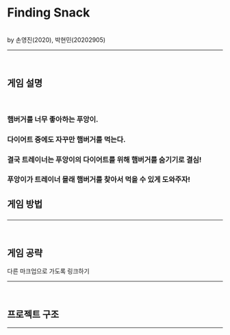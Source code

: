# Finding Snack
<br/>
by 손영진(2020), 박현민(20202905)
<hr/>
<br/>

## 게임 설명  

<br/>

### 햄버거를 너무 좋아하는 푸앙이. 

### 다이어트 중에도 자꾸만 햄버거를 먹는다.

### 결국 트레이너는 푸앙이의 다이어트를 위해 햄버거를 숨기기로 결심!

### 푸앙이가 트레이너 몰래 햄버거를 찾아서 먹을 수 있게 도와주자!



## 게임 방법

### 


<hr/>
<br/>

## 게임 공략 

다른 마크업으로 가도록 링크하기  

<hr/>
<br/>


## 프로젝트 구조 

<hr/>
<br/>



